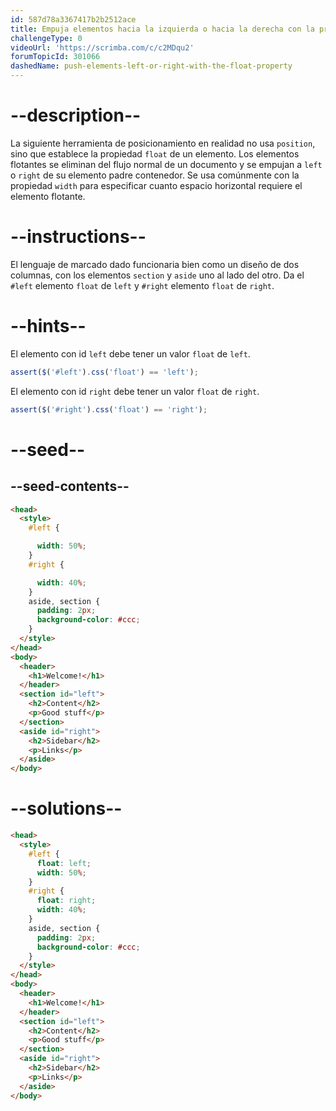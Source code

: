 ```yaml
---
id: 587d78a3367417b2b2512ace
title: Empuja elementos hacia la izquierda o hacia la derecha con la propiedad float
challengeType: 0
videoUrl: 'https://scrimba.com/c/c2MDqu2'
forumTopicId: 301066
dashedName: push-elements-left-or-right-with-the-float-property
---
```


# --description--

La siguiente herramienta de posicionamiento en realidad no usa `position`, sino que establece la propiedad `float` de un elemento. Los elementos flotantes se eliminan del flujo normal de un documento y se empujan a `left` o `right` de su elemento padre contenedor. Se usa comúnmente con la propiedad `width` para especificar cuanto espacio horizontal requiere el elemento flotante.

# --instructions--

El lenguaje de marcado dado funcionaria bien como un diseño de dos columnas, con los elementos `section` y `aside` uno al lado del otro. Da el `#left` elemento `float` de `left` y `#right` elemento `float` de `right`.

# --hints--

El elemento con id `left` debe tener un valor `float` de `left`.

```js
assert($('#left').css('float') == 'left');
```

El elemento con id `right` debe tener un valor `float` de `right`.

```js
assert($('#right').css('float') == 'right');
```

# --seed--

## --seed-contents--

```html
<head>
  <style>
    #left {

      width: 50%;
    }
    #right {

      width: 40%;
    }
    aside, section {
      padding: 2px;
      background-color: #ccc;
    }
  </style>
</head>
<body>
  <header>
    <h1>Welcome!</h1>
  </header>
  <section id="left">
    <h2>Content</h2>
    <p>Good stuff</p>
  </section>
  <aside id="right">
    <h2>Sidebar</h2>
    <p>Links</p>
  </aside>
</body>
```

# --solutions--

```html
<head>
  <style>
    #left {
      float: left;
      width: 50%;
    }
    #right {
      float: right;
      width: 40%;
    }
    aside, section {
      padding: 2px;
      background-color: #ccc;
    }
  </style>
</head>
<body>
  <header>
    <h1>Welcome!</h1>
  </header>
  <section id="left">
    <h2>Content</h2>
    <p>Good stuff</p>
  </section>
  <aside id="right">
    <h2>Sidebar</h2>
    <p>Links</p>
  </aside>
</body>
```
